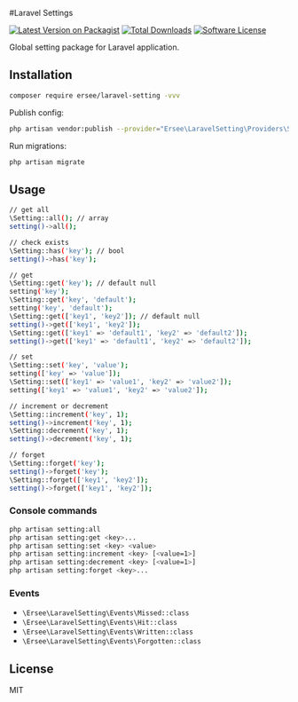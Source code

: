 #Laravel Settings

[![Latest Version on Packagist](https://img.shields.io/packagist/v/ersee/laravel-setting.svg?style=flat-square)](https://packagist.org/packages/ersee/laravel-setting)
[![Total Downloads](https://img.shields.io/packagist/dt/ersee/laravel-setting.svg?style=flat-square)](https://packagist.org/packages/ersee/laravel-setting)
[![Software License](https://img.shields.io/badge/license-MIT-brightgreen.svg?style=flat-square)](LICENSE)

Global setting package for Laravel application.

## Installation
```bash
composer require ersee/laravel-setting -vvv
```
Publish config:
```bash
php artisan vendor:publish --provider="Ersee\LaravelSetting\Providers\SettingServiceProvider"
```
Run migrations:
```bash
php artisan migrate
```

## Usage

```bash
// get all
\Setting::all(); // array
setting()->all();

// check exists
\Setting::has('key'); // bool
setting()->has('key');

// get
\Setting::get('key'); // default null
setting('key');
\Setting::get('key', 'default');
setting('key', 'default');
\Setting::get(['key1', 'key2']); // default null
setting()->get(['key1', 'key2']);
\Setting::get(['key1' => 'default1', 'key2' => 'default2']);
setting()->get(['key1' => 'default1', 'key2' => 'default2']);

// set
\Setting::set('key', 'value');
setting(['key' => 'value']);
\Setting::set(['key1' => 'value1', 'key2' => 'value2']);
setting(['key1' => 'value1', 'key2' => 'value2']);

// increment or decrement
\Setting::increment('key', 1);
setting()->increment('key', 1);
\Setting::decrement('key', 1);
setting()->decrement('key', 1);

// forget
\Setting::forget('key');
setting()->forget('key');
\Setting::forget(['key1', 'key2']);
setting()->forget(['key1', 'key2']);
```

### Console commands

```bash
php artisan setting:all
php artisan setting:get <key>...
php artisan setting:set <key> <value>
php artisan setting:increment <key> [<value=1>]
php artisan setting:decrement <key> [<value=1>]
php artisan setting:forget <key>...
```

### Events

- `\Ersee\LaravelSetting\Events\Missed::class`
- `\Ersee\LaravelSetting\Events\Hit::class`
- `\Ersee\LaravelSetting\Events\Written::class`
- `\Ersee\LaravelSetting\Events\Forgotten::class`

## License

MIT
